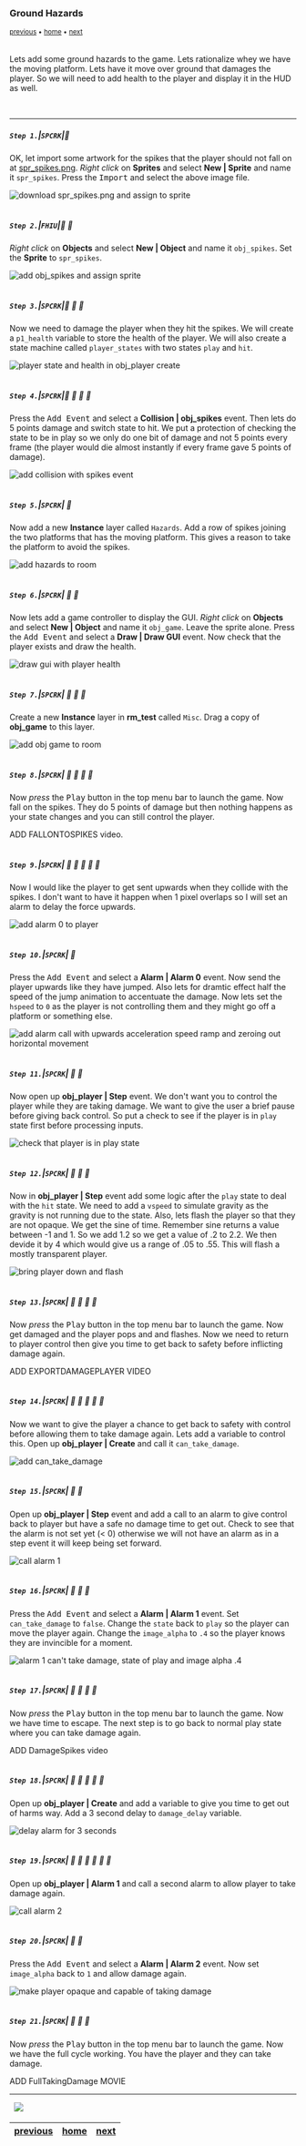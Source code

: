 <img src="https://via.placeholder.com/1000x4/45D7CA/45D7CA" alt="drawing" height="4px"/>

### Ground Hazards

<sub>[previous](../moving-platforms-ii/README.md#user-content-moving-platforms-ii) • [home](../README.md#user-content-gms2-top-down-shooter) • [next](../health-bar/README.md#user-content-health-bar)</sub>

<img src="https://via.placeholder.com/1000x4/45D7CA/45D7CA" alt="drawing" height="4px"/>

Lets add some ground hazards to the game.  Lets rationalize whey we have the moving platform. Lets have it move over ground that damages the player.  So we will need to add health to the player and display it in the HUD as well.

<br>

---


##### `Step 1.`\|`SPCRK`|:small_blue_diamond:

OK, let import some artwork for the spikes that the player should not fall on at [spr_spikes.png](images/spr_spikes.png).  *Right click* on **Sprites** and select **New | Sprite** and name it `spr_spikes`. Press the <kbd>Import</kbd> and select the above image file.

![download spr_spikes.png and assign to sprite](images/importSpikes.png)

<img src="https://via.placeholder.com/500x2/45D7CA/45D7CA" alt="drawing" height="2px" alt = ""/>

##### `Step 2.`\|`FHIU`|:small_blue_diamond: :small_blue_diamond: 

*Right click* on **Objects** and select **New | Object** and name it `obj_spikes`. Set the **Sprite** to `spr_spikes`.

![add obj_spikes and assign sprite](images/objSpikes.png)

<img src="https://via.placeholder.com/500x2/45D7CA/45D7CA" alt="drawing" height="2px" alt = ""/>

##### `Step 3.`\|`SPCRK`|:small_blue_diamond: :small_blue_diamond: :small_blue_diamond:

Now we need to damage the player when they hit the spikes.  We will create a `p1_health` variable to store the health of the player.  We will also create a state machine called `player_states` with two states `play` and `hit`. 

![player state and health in obj_player create](images/playerCreateStates.png)

<img src="https://via.placeholder.com/500x2/45D7CA/45D7CA" alt="drawing" height="2px" alt = ""/>

##### `Step 4.`\|`SPCRK`|:small_blue_diamond: :small_blue_diamond: :small_blue_diamond: :small_blue_diamond:

Press the <kbd>Add Event</kbd> and select a **Collision | obj_spikes** event. Then lets do 5 points damage and switch state to hit. We put a protection of checking the state to be in play so we only do one bit of damage and not 5 points every frame (the player would die almost instantly if every frame gave 5 points of damage).

![add collision with spikes event](images/switchStatesOnCollision.png)

<img src="https://via.placeholder.com/500x2/45D7CA/45D7CA" alt="drawing" height="2px" alt = ""/>

##### `Step 5.`\|`SPCRK`| :small_orange_diamond:

Now add a new **Instance** layer called `Hazards`.  Add a row of spikes joining the two platforms that has the moving platform.  This gives a reason to take the platform to avoid the spikes.

![add hazards to room](images/addHazardsToRoom.png)


<img src="https://via.placeholder.com/500x2/45D7CA/45D7CA" alt="drawing" height="2px" alt = ""/>

##### `Step 6.`\|`SPCRK`| :small_orange_diamond: :small_blue_diamond:

Now lets add a game controller to display the GUI.  *Right click* on **Objects** and select **New | Object** and name it `obj_game`. Leave the sprite alone.  Press the <kbd>Add Event</kbd> and select a **Draw | Draw GUI** event. Now check that the player exists and draw the health.

![draw gui with player health](images/drawGuiGame.png)

<img src="https://via.placeholder.com/500x2/45D7CA/45D7CA" alt="drawing" height="2px" alt = ""/>

##### `Step 7.`\|`SPCRK`| :small_orange_diamond: :small_blue_diamond: :small_blue_diamond:

Create a new **Instance** layer in **rm_test** called `Misc`.  Drag a copy of **obj_game** to this layer.

![add obj game to room](images/addObjGameToRoom.png)

<img src="https://via.placeholder.com/500x2/45D7CA/45D7CA" alt="drawing" height="2px" alt = ""/>

##### `Step 8.`\|`SPCRK`| :small_orange_diamond: :small_blue_diamond: :small_blue_diamond: :small_blue_diamond:

Now *press* the <kbd>Play</kbd> button in the top menu bar to launch the game. Now fall on the spikes.  They do 5 points of damage but then nothing happens as your state changes and you can still control the player.

ADD FALLONTOSPIKES video.

<img src="https://via.placeholder.com/500x2/45D7CA/45D7CA" alt="drawing" height="2px" alt = ""/>

##### `Step 9.`\|`SPCRK`| :small_orange_diamond: :small_blue_diamond: :small_blue_diamond: :small_blue_diamond: :small_blue_diamond:

Now I would like the player to get sent upwards when they collide with the spikes.  I don't want to have it happen when 1 pixel overlaps so I will set an alarm to delay the force upwards.

![add alarm 0 to player](images/alarm0Player.png)

<img src="https://via.placeholder.com/500x2/45D7CA/45D7CA" alt="drawing" height="2px" alt = ""/>

##### `Step 10.`\|`SPCRK`| :large_blue_diamond:

Press the <kbd>Add Event</kbd> and select a **Alarm | Alarm 0** event. Now send the player upwards like they have jumped.  Also lets for dramtic effect half the speed of the jump animation to accentuate the damage. Now lets set the `hspeed` to `0` as the player is not controlling them and they might go off a platform or something else.

![add alarm call with upwards acceleration speed ramp and zeroing out horizontal movement](images/addAlarm0.png)

<img src="https://via.placeholder.com/500x2/45D7CA/45D7CA" alt="drawing" height="2px" alt = ""/>

##### `Step 11.`\|`SPCRK`| :large_blue_diamond: :small_blue_diamond: 

Now open up **obj_player | Step** event.  We don't want you to control the player while they are taking damage.  We want to give the user a brief pause before giving back control. So put a check to see if the player is in `play` state first before processing inputs.

![check that player is in play state](images/noPlayerControl.png)

<img src="https://via.placeholder.com/500x2/45D7CA/45D7CA" alt="drawing" height="2px" alt = ""/>


##### `Step 12.`\|`SPCRK`| :large_blue_diamond: :small_blue_diamond: :small_blue_diamond: 

Now in **obj_player | Step** event add some logic after the `play` state to deal with the `hit` state. We need to add a `vspeed` to simulate gravity as the gravity is not running due to the state.  Also, lets flash the player so that they are not opaque.  We get the sine of time.  Remember sine returns a value between -1 and 1.  So we add 1.2 so we get a value of .2 to 2.2.  We then devide it by 4 which would give us a range of .05 to .55.  This will flash a mostly transparent player.

![bring player down and flash](images/bringPlayerDown.png)

<img src="https://via.placeholder.com/500x2/45D7CA/45D7CA" alt="drawing" height="2px" alt = ""/>

##### `Step 13.`\|`SPCRK`| :large_blue_diamond: :small_blue_diamond: :small_blue_diamond:  :small_blue_diamond: 

Now *press* the <kbd>Play</kbd> button in the top menu bar to launch the game. Now get damaged and the player pops and and flashes.  Now we need to return to player control then give you time to get back to safety before inflicting damage again.

ADD EXPORTDAMAGEPLAYER VIDEO

<img src="https://via.placeholder.com/500x2/45D7CA/45D7CA" alt="drawing" height="2px" alt = ""/>

##### `Step 14.`\|`SPCRK`| :large_blue_diamond: :small_blue_diamond: :small_blue_diamond: :small_blue_diamond:  :small_blue_diamond: 

Now we want to give the player a chance to get back to safety with control before allowing them to take damage again.  Lets add a variable to control this. Open up **obj_player | Create** and call it `can_take_damage`.

![add can_take_damage](images/canTakeDamage.png)

<img src="https://via.placeholder.com/500x2/45D7CA/45D7CA" alt="drawing" height="2px" alt = ""/>

##### `Step 15.`\|`SPCRK`| :large_blue_diamond: :small_orange_diamond: 

Open up **obj_player | Step** event and add a call to an alarm to give control back to player but have a safe no damage time to get out.  Check to see that the alarm is not set yet (< 0) otherwise we will not have an alarm as in a step event it will keep being set forward.

![call alarm 1](images/addAlarm1.png)

<img src="https://via.placeholder.com/500x2/45D7CA/45D7CA" alt="drawing" height="2px" alt = ""/>

##### `Step 16.`\|`SPCRK`| :large_blue_diamond: :small_orange_diamond:   :small_blue_diamond: 

Press the <kbd>Add Event</kbd> and select a **Alarm | Alarm 1** event. Set `can_take_damage` to `false`.  Change the `state` back to `play` so the player can move the player again.  Change the `image_alpha` to `.4` so the player knows they are invincible for a moment. 

![alarm 1 can't take damage, state of play and image alpha .4](images/alarm1.png)

<img src="https://via.placeholder.com/500x2/45D7CA/45D7CA" alt="drawing" height="2px" alt = ""/>

##### `Step 17.`\|`SPCRK`| :large_blue_diamond: :small_orange_diamond: :small_blue_diamond: :small_blue_diamond:

Now *press* the <kbd>Play</kbd> button in the top menu bar to launch the game. Now we have time to escape.  The next step is to go back to normal play state where you can take damage again.

ADD DamageSpikes video

<img src="https://via.placeholder.com/500x2/45D7CA/45D7CA" alt="drawing" height="2px" alt = ""/>

##### `Step 18.`\|`SPCRK`| :large_blue_diamond: :small_orange_diamond: :small_blue_diamond: :small_blue_diamond: :small_blue_diamond:

Open up **obj_player | Create** and add a variable to give you time to get out of harms way.  Add a 3 second delay to `damage_delay` variable.

![delay alarm for 3 seconds](images/DelayAlarm.png)

<img src="https://via.placeholder.com/500x2/45D7CA/45D7CA" alt="drawing" height="2px" alt = ""/>

##### `Step 19.`\|`SPCRK`| :large_blue_diamond: :small_orange_diamond: :small_blue_diamond: :small_blue_diamond: :small_blue_diamond: :small_blue_diamond:

Open up **obj_player | Alarm 1** and call a second alarm to allow player to take damage again.

![call alarm 2](images/callAlarm2.png)

<img src="https://via.placeholder.com/500x2/45D7CA/45D7CA" alt="drawing" height="2px" alt = ""/>

##### `Step 20.`\|`SPCRK`| :large_blue_diamond: :large_blue_diamond:

Press the <kbd>Add Event</kbd> and select a **Alarm | Alarm 2** event. Now set `image_alpha` back to `1` and allow damage again.

![make player opaque and capable of taking damage](images/alarm2.png)

<img src="https://via.placeholder.com/500x2/45D7CA/45D7CA" alt="drawing" height="2px" alt = ""/>

##### `Step 21.`\|`SPCRK`| :large_blue_diamond: :large_blue_diamond: :small_blue_diamond:

Now *press* the <kbd>Play</kbd> button in the top menu bar to launch the game. Now we have the full cycle working.  You have the player and they can take damage.

ADD FullTakingDamage MOVIE

___


<img src="https://via.placeholder.com/1000x4/dba81a/dba81a" alt="drawing" height="4px" alt = ""/>

<img src="https://via.placeholder.com/1000x100/45D7CA/000000/?text=Next Up - Health Bar">

<img src="https://via.placeholder.com/1000x4/dba81a/dba81a" alt="drawing" height="4px" alt = ""/>

| [previous](../moving-platforms-ii/README.md#user-content-moving-platforms-ii)| [home](../README.md#user-content-gms2-top-down-shooter) | [next](../health-bar/README.md#user-content-health-bar)|
|---|---|---|
